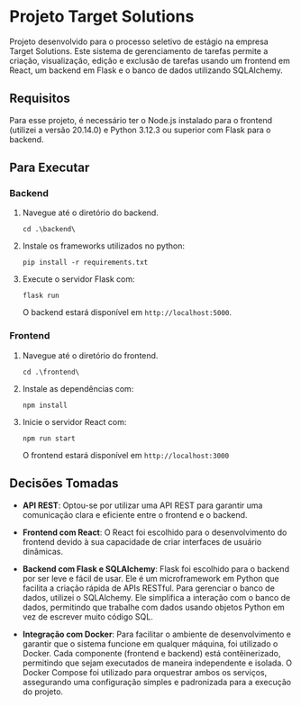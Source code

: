 # Projeto Target Solutions

Projeto desenvolvido para o processo seletivo de estágio na empresa Target Solutions. Este sistema de gerenciamento de tarefas permite a criação, visualização, edição e exclusão de tarefas usando um frontend em React, um backend em Flask e o banco de dados utilizando SQLAlchemy.

## Requisitos

Para esse projeto, é necessário ter o Node.js instalado para o frontend (utilizei a versão 20.14.0) e Python 3.12.3 ou superior com Flask para o backend.

## Para Executar

### Backend

1. Navegue até o diretório do backend.

    `cd .\backend\`

2. Instale os frameworks utilizados no python:

    `pip install -r requirements.txt`

2. Execute o servidor Flask com:

    `flask run`

   O backend estará disponível em `http://localhost:5000`.

### Frontend

1. Navegue até o diretório do frontend.

    `cd .\frontend\`

2. Instale as dependências com:

    `npm install`

3. Inicie o servidor React com:

    `npm run start`

   O frontend estará disponível em `http://localhost:3000`


## Decisões Tomadas

- **API REST**: Optou-se por utilizar uma API REST para garantir uma comunicação clara e eficiente entre o frontend e o backend.

- **Frontend com React**: O React foi escolhido para o desenvolvimento do frontend devido à sua capacidade de criar interfaces de usuário dinâmicas.

- **Backend com Flask e SQLAlchemy**: Flask foi escolhido para o backend por ser leve e fácil de usar. Ele é um microframework em Python que facilita a criação rápida de APIs RESTful. Para gerenciar o banco de dados, utilizei o SQLAlchemy. Ele simplifica a interação com o banco de dados, permitindo que trabalhe com dados usando objetos Python em vez de escrever muito código SQL.

- **Integração com Docker**: Para facilitar o ambiente de desenvolvimento e garantir que o sistema funcione em qualquer máquina, foi utilizado o Docker. Cada componente (frontend e backend) está contêinerizado, permitindo que sejam executados de maneira independente e isolada. O Docker Compose foi utilizado para orquestrar ambos os serviços, assegurando uma configuração simples e padronizada para a execução do projeto.